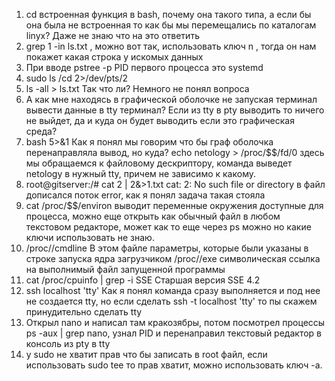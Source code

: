 1. cd встроенная функция в bash, почему она такого типа, а если бы она была не встроенная то как бы мы перемещались по каталогам linyx? Даже не знаю что на это ответить 
2.  grep 1 -in ls.txt , можно вот так, использовать ключ n , тогда он нам покажет какая строка у искомых данных
3. При вводе pstree -p PID первого процесса это systemd
4. sudo ls /cd 2>/dev/pts/2
5. ls -all > ls.txt Так что ли? Немного не понял вопроса 
6. А как мне находясь в графической оболочке не запуская терминал вывести данные в tty терминал? Если из tty в pty выводить то ничего не выйдет, да и куда он будет выводить если это графическая среда?
7. bash 5>&1 Как я понял мы говорим что бы граф оболочка перенаправляла вывод, но куда?
echo netology > /proc/$$/fd/0 здесь мы обращаемся к файловому дескриптору, команда выведет netology в нужный tty, причем не зависимо к какому. 
8. root@gitserver:/# cat 2 | 2&>1.txt
cat: 2: No such file or directory
в файл дописался поток error, как я понял задача такая стояла 
9. cat /proc/$$/environ выводит переменные окружения доступные для процесса, можно еще открыть как обычный файл в любом текстовом редакторе, может как то еще через ps можно но какие ключи использовать не знаю.
10. /proc/<PID>/cmdline   В этом файле параметры, которые были указаны в строке запуска ядра загрузчиком /proc/<PID>/exe символическая ссылка на выполнимый файл запущенной программы
11. cat /proc/cpuinfo | grep -i SSE Старшая версия SSE 4.2
12. ssh localhost 'tty' Как я понял команда сразу выполняется и под нее не создается tty, но если сделать ssh -t localhost 'tty' то пы скажем принудительно сделать tty 
13. Открыл nano и написал там кракозябры, потом посмотрел процессы ps -aux | grep nano, узнал PID и перенаправил текстовый редактор в консоль из pty в tty
14. у sudo не хватит прав что бы записать в root файл, если использовать sudo tee то прав хватит, можно использовать ключ -a.

